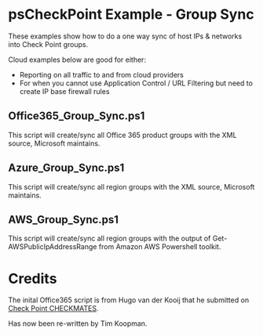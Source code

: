 # psCheckPoint Example - Group Sync
These examples show how to do a one way sync of host IPs & networks into Check Point groups. 

Cloud examples below are good for either:
* Reporting on all traffic to and from cloud providers
* For when you cannot use Application Control / URL Filtering but need to create IP base firewall rules

## Office365_Group_Sync.ps1
This script will create/sync all Office 365 product groups with the XML source, Microsoft maintains.

## Azure_Group_Sync.ps1
This script will create/sync all region groups with the XML source, Microsoft maintains.

## AWS_Group_Sync.ps1
This script will create/sync all region groups with the output of Get-AWSPublicIpAddressRange from Amazon AWS Powershell toolkit.

# Credits
The inital Office365 script is from Hugo van der Kooij that he submitted on [Check Point CHECKMATES](https://community.checkpoint.com/thread/5610-powershell-microsoft-office365).

Has now been re-written by Tim Koopman.